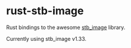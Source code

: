 rust-stb-image
==============

Rust bindings to the awesome [stb_image](https://github.com/nothings/stb) library.

Currently using stb_image v1.33.
